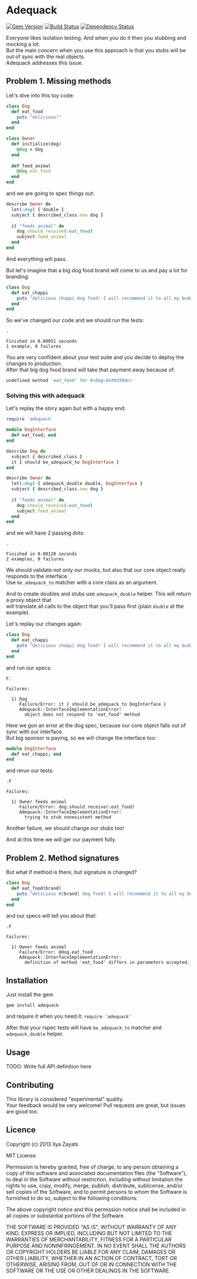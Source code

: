 # Adequack

[![Gem Version](https://badge.fury.io/rb/adequack.png)](http://badge.fury.io/rb/adequack)
[![Build Status](https://travis-ci.org/Somebody32/adequack.png?branch=master)](https://travis-ci.org/Somebody32/adequack)
[![Dependency Status](https://gemnasium.com/Somebody32/adequack.png)](https://gemnasium.com/Somebody32/adequack)

Everyone likes isolation testing. And when you do it then you stubbing and mocking a lot.  
But the main concern when you use this approach is that you stubs will be out of sync with the
real objects.   
Adequack addresses this issue.

## Problem 1. Missing methods

Let's dive into this toy code:
```ruby
class Dog
  def eat_food
    puts "delicious!"
  end
end

class Owner
  def initialize(dog)
    @dog = dog
  end
  
  def feed_animal
    @dog.eat_food
  end
end
```

and we are going to spec things out:

```ruby
describe Owner do
  let(:dog) { double }
  subject { described_class.new dog }
  
  it "feeds animal" do
    dog.should_receive(:eat_food)
    subject.feed_animal
  end
end
```

And everything will pass.

But let's imagine that a big dog food brand will come to us and pay a lot for branding:

```ruby
class Dog
  def eat_chappi
    puts "delicious chappi dog food! I will recommend it to all my buddies!"
  end
end
```

So we've changed our code and we should run the tests:

```
.

Finished in 0.00051 seconds
1 example, 0 failures
```

You are very confident about your test suite and you decide to deploy the changes to production.  
After that big dog food brand will take that payment away because of:

```ruby
undefined method `eat_food' for #<Dog:0x99250dc>
```

### Solving this with adequack

Let's replay the story again but with a happy end:

```ruby
require 'adequack'

module DogInterface
  def eat_food; end 
end

describe Dog do
  subject { described_class }
  it { should be_adequack_to DogInterface }
end

describe Owner do
  let(:dog) { adequack_double double, DogInterface }
  subject { described_class.new dog }
  
  it "feeds animal" do
    dog.should_receive(:eat_food)
    subject.feed_animal
  end
end
```

and we will have 2 passing dots:

```
.

Finished in 0.00128 seconds
2 examples, 0 failures
```

We should validate not only our mocks, but also that our core object really responds to the interface.  
Use `be_adequack_to` matcher with a core class as an argument.

And to create doubles and stubs use `adequack_double` helper. This will return a proxy object that  
will translate all calls to the object that you'll pass first (plain `double` at the example).  

Let's replay our changes again:
```ruby
class Dog
  def eat_chappi
    puts "delicious chappi dog food! I will recommend it to all my buddies!"
  end
end
```

and run our specs:
```
F.

Failures:

  1) Dog 
     Failure/Error: it { should be_adequack_to DogInterface }
     Adequack::InterfaceImplementationError:
       object does not respond to 'eat_food' method

```

Here we gon an error at the dog spec, because our core object falls out of sync with our interface.  
But big sponsor is paying, so we will change the interface too:

```ruby
module DogInterface
  def eat_chappi; end 
end
```

and rerun our tests:
```
.F

Failures:

  1) Owner feeds animal
     Failure/Error: dog.should_receive(:eat_food)
     Adequack::InterfaceImplementationError:
       trying to stub nonexistent method

```

Another failure, we should change our stubs too! 

And at this time we will ger our payment fully. 

## Problem 2. Method signatures

But what if method is there, but signature is changed?

```ruby
class Dog
  def eat_food(brand)
    puts "delicious #{brand} dog food! I will recommend it to all my buddies!"
  end
end
```

and our specs will tell you about that:

```
.F

Failures:

  1) Owner feeds animal
     Failure/Error: @dog.eat_food
     Adequack::InterfaceImplementationError:
       definition of method 'eat_food' differs in parameters accepted.
```

## Installation

Just install the gem
```
gem install adequack
```

and require it when you need it: `require 'adequack'`

After that your rspec tests will have `be_adequack_to` matcher and `adequack_double` helper.

## Usage

TODO: Write full API definition here

## Contributing

This library is considered "experimental" quality.  
Your feedback would be very welcome! Pull requests are great, but issues are good too.

## Licence 

Copyright (c) 2013 Ilya Zayats

MIT License

Permission is hereby granted, free of charge, to any person obtaining
a copy of this software and associated documentation files (the
"Software"), to deal in the Software without restriction, including
without limitation the rights to use, copy, modify, merge, publish,
distribute, sublicense, and/or sell copies of the Software, and to
permit persons to whom the Software is furnished to do so, subject to
the following conditions:

The above copyright notice and this permission notice shall be
included in all copies or substantial portions of the Software.

THE SOFTWARE IS PROVIDED "AS IS", WITHOUT WARRANTY OF ANY KIND,
EXPRESS OR IMPLIED, INCLUDING BUT NOT LIMITED TO THE WARRANTIES OF
MERCHANTABILITY, FITNESS FOR A PARTICULAR PURPOSE AND
NONINFRINGEMENT. IN NO EVENT SHALL THE AUTHORS OR COPYRIGHT HOLDERS BE
LIABLE FOR ANY CLAIM, DAMAGES OR OTHER LIABILITY, WHETHER IN AN ACTION
OF CONTRACT, TORT OR OTHERWISE, ARISING FROM, OUT OF OR IN CONNECTION
WITH THE SOFTWARE OR THE USE OR OTHER DEALINGS IN THE SOFTWARE.
